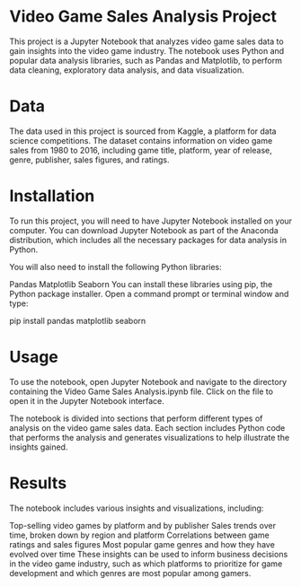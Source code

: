 # Video Game Sales Analysis Project

This project is a Jupyter Notebook that analyzes video game sales data to gain insights into the video game industry. The notebook uses Python and popular data analysis libraries, such as Pandas and Matplotlib, to perform data cleaning, exploratory data analysis, and data visualization.

# Data

The data used in this project is sourced from Kaggle, a platform for data science competitions. The dataset contains information on video game sales from 1980 to 2016, including game title, platform, year of release, genre, publisher, sales figures, and ratings.

# Installation

To run this project, you will need to have Jupyter Notebook installed on your computer. You can download Jupyter Notebook as part of the Anaconda distribution, which includes all the necessary packages for data analysis in Python.

You will also need to install the following Python libraries:

Pandas
Matplotlib
Seaborn
You can install these libraries using pip, the Python package installer. Open a command prompt or terminal window and type:


pip install pandas matplotlib seaborn

# Usage

To use the notebook, open Jupyter Notebook and navigate to the directory containing the Video Game Sales Analysis.ipynb file. Click on the file to open it in the Jupyter Notebook interface.

The notebook is divided into sections that perform different types of analysis on the video game sales data. Each section includes Python code that performs the analysis and generates visualizations to help illustrate the insights gained.

# Results

The notebook includes various insights and visualizations, including:

Top-selling video games by platform and by publisher
Sales trends over time, broken down by region and platform
Correlations between game ratings and sales figures
Most popular game genres and how they have evolved over time
These insights can be used to inform business decisions in the video game industry, such as which platforms to prioritize for game development and which genres are most popular among gamers.

